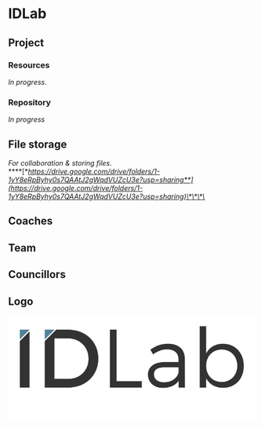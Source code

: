 # IDLab

## Project

### Resources

_In progress._

### Repository

_In progress_

## File storage

_For collaboration & storing files._  
****[**https://drive.google.com/drive/folders/1-1yY8eRpByhy0s7QAAtJ2gWqdVUZcU3e?usp=sharing**](https://drive.google.com/drive/folders/1-1yY8eRpByhy0s7QAAtJ2gWqdVUZcU3e?usp=sharing)\*\*\*\*

## Coaches

## Team

## Councillors

## Logo

![](../.gitbook/assets/idlab-logo.svg)



